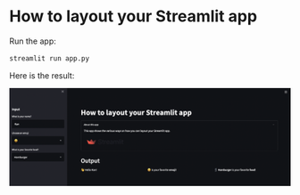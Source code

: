 # How to layout your Streamlit app

Run the app:

```sh
streamlit run app.py
```

Here is the result:

![layout-streamlit-app](./img/layout-streamlit-app.png)
